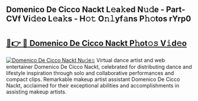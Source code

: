 ## Domenico De Cicco Nackt L𝚎a𝚔ed N𝚞𝚍e - Part-CVf Vi𝚍𝚎o L𝚎a𝚔s - H𝚘𝚝 O𝚗𝚕yf𝚊ns P𝚑𝚘tos rYrp0

# <h2><a href="http://kf5u8w.oniu.top/?m=Domenico+De+Cicco+Nackt">🔗👉 🔴 Domenico De Cicco Nackt P𝚑ot𝚘𝚜 V𝚒d𝚎o</a></h2>

[![Domenico De Cicco Nackt Nu𝚍e𝚜](https://i.imgur.com/0qMVB7G.gif)](http://kf5u8w.oniu.top/?m=Domenico+De+Cicco+Nackt)
Virtual dance artist and web entertainer Domenico De Cicco Nackt, celebrated for distributing dance and lifestyle inspiration through solo and collaborative performances and compact clips. Remarkable makeup artist assistant Domenico De Cicco Nackt, acclaimed for their exceptional abilities and accomplishments in assisting makeup artists.  
